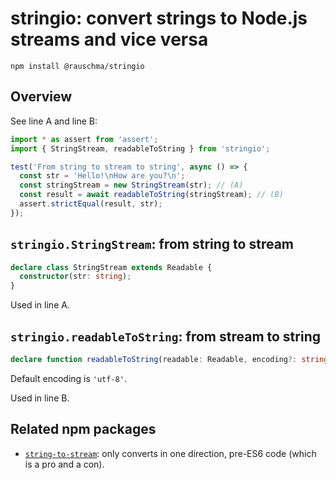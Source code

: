 # stringio: convert strings to Node.js streams and vice versa

```
npm install @rauschma/stringio
```

## Overview

See line A and line B:

```js
import * as assert from 'assert';
import { StringStream, readableToString } from 'stringio';

test('From string to stream to string', async () => {
  const str = 'Hello!\nHow are you?\n';
  const stringStream = new StringStream(str); // (A)
  const result = await readableToString(stringStream); // (B)
  assert.strictEqual(result, str);
});
```

## `stringio.StringStream`: from string to stream

```typescript
declare class StringStream extends Readable {
  constructor(str: string);
}
```

Used in line A.

## `stringio.readableToString`: from stream to string

```typescript
declare function readableToString(readable: Readable, encoding?: string): Promise<string>;
```

Default encoding is `'utf-8'`.

Used in line B.

## Related npm packages

* [`string-to-stream`](https://github.com/feross/string-to-stream): only converts in one direction, pre-ES6 code (which is a pro and a con).